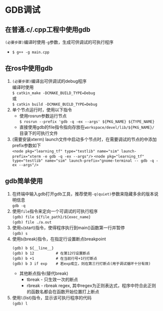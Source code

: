 # GDB调试

## 在普通.c/.cpp工程中使用gdb

`(必要步骤)`编译时使用`-g`参数，生成可供调试的可执行程序  
* `$ g++ -g main.cpp`


## 在ros中使用gdb

1. `(必要步骤)`编译出可供调试的debug程序  
    编译时使用  
    `$ catkin_make -DCMAKE_BUILD_TYPE=Debug`  
    或  
    `$ catkin build -DCMAKE_BUILD_TYPE=Debug`  
2. 单个节点运行时，使用以下指令  
    * 使用rosrun参数运行节点  
    `$ rosrun --prefix 'gdb -q -ex --args' ${PKG_NAME} ${TYPE_NAME}`  
    * 直接使用gdb的file指令指向存放在`workspace/devel/lib/${PKG_NAME}/`目录下的可执行文件
3. (需要安装xterm) launch文件中启动多个节点时，在需要调试的节点的<node />中添加prefix参数如下  
    `<node pkg="learning_tf" type="testlib" name="sim" launch-prefix="xterm -e gdb -q -ex --args"/>`
    `<node pkg="learning_tf" type="testlib" name="sim" launch-prefix="gnome-terminal -- gdb -q -ex --args"/>`

## gdb简单使用

1. 在终端中输入gdb打开gdb工具，推荐使用`-q(quiet)`参数来隐藏多余的版本说明信息  
    `gdb -q`
2. 使用`file`指令来定向一个可调试的可执行程序  
    `(gdb) file ${file_path}/${exec_name}`  
    `(gdb) file ./a.out`
3. 使用`s`(start)指令，使得程序执行到main()函数第一行并暂停  
    `(gdb) s`
4. 使用`b`(break)指令，在指定行设置断点breakpoint  
    ```shell
    (gdb) b ${__line__}  
    (gdb) b 12          # 在第12行设置断点
    (gdb) b +1          # 在当前行号+1行打断点 
    (gdb) b 3 if exp    # 若exp成立，则在第三行打断点(用于调试循环十分有效)
    ```
    * 其他断点指令(替代break)
        * tbreak - 只生效一次的断点
        * rbreak - rbreak regex, 其中regex为正则表达式，程序中符合此正则的函数名都会在函数开始位置打上断点
5. 使用`l`(list)指令，显示该可执行程序的代码  
    `(gdb) l`  